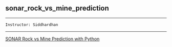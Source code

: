## sonar_rock_vs_mine_prediction

---

`Instructor: Siddhardhan`

--- 

[SONAR Rock vs Mine Prediction with Python](https://www.youtube.com/watch?v=fiz1ORTBGpY&list=PLfFghEzKVmjvuSA67LszN1dZ-Dd_pkus6)

